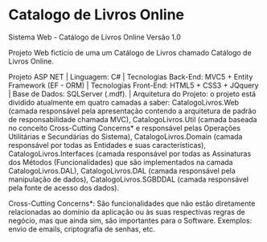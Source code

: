 # Catalogo de Livros Online
Sistema Web - Catálogo de Livros Online 
Versão 1.0

Projeto Web fictício de uma um Catálogo de Livros chamado Catálogo de Livros Online.

Projeto ASP NET | Linguagem: C# | Tecnologias Back-End: MVC5 + Entity Framework (EF - ORM) | Tecnologias Front-End: HTML5 + CSS3 + JQquery | Base de Dados: SQLServer (.mdf). | Arquitetura do Projeto: o projeto está dividido atualmente em quatro camadas a saber: CatalogoLivros.Web (camada responsável pela apresentação contendo a arquitetura de padrão de responsabilidade chamada MVC), CatalogoLivros.Util (camada baseada no conceito Cross-Cutting Concerns* e responsável pelas Operações Utilitárias e Secundárias do Sistema), CatalogoLivros.Domain (camada responsável por todas as Entidades e suas características), CatalogoLivros.Interfaces (camada responsável por todas as Assinaturas dos Métodos (Funcionalidades) que são implementados na camada CatalogoLivros.DAL), CatalogoLivros.DAL (camada responsável pela manipulação de dados), CatalogoLivros.SGBDDAL (camada responsável pela fonte de acesso dos dados).

Cross-Cutting Concerns*: São funcionalidades que não estão diretamente relacionadas ao domínio da aplicação ou às suas respectivas regras de negócio, mas que ainda sim, são importantes para o Software. Exemplos: envio de emails, criptografia de senhas, etc.
